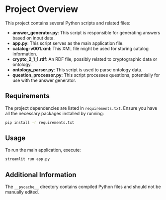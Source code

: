 # Project Overview

This project contains several Python scripts and related files:

- **answer_generator.py**: This script is responsible for generating answers based on input data.
- **app.py**: This script serves as the main application file.
- **catalog-v001.xml**: This XML file might be used for storing catalog information.
- **crypto_2_1_1.rdf**: An RDF file, possibly related to cryptographic data or ontology.
- **ontology_parser.py**: This script is used to parse ontology data.
- **question_processor.py**: This script processes questions, potentially for use with the answer generator.

## Requirements

The project dependencies are listed in `requirements.txt`. Ensure you have all the necessary packages installed by running:

```bash
pip install -r requirements.txt
```

## Usage

To run the main application, execute:

```bash
streamlit run app.py
```

## Additional Information

The `__pycache__` directory contains compiled Python files and should not be manually edited.
